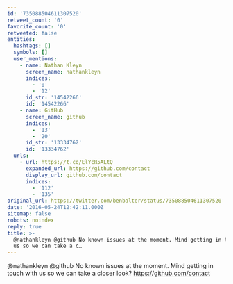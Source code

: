 ```yaml
---
id: '735088504611307520'
retweet_count: '0'
favorite_count: '0'
retweeted: false
entities:
  hashtags: []
  symbols: []
  user_mentions:
    - name: Nathan Kleyn
      screen_name: nathankleyn
      indices:
        - '0'
        - '12'
      id_str: '14542266'
      id: '14542266'
    - name: GitHub
      screen_name: github
      indices:
        - '13'
        - '20'
      id_str: '13334762'
      id: '13334762'
  urls:
    - url: https://t.co/ElYcR5ALtQ
      expanded_url: https://github.com/contact
      display_url: github.com/contact
      indices:
        - '112'
        - '135'
original_url: https://twitter.com/benbalter/status/735088504611307520
date: '2016-05-24T12:42:11.000Z'
sitemap: false
robots: noindex
reply: true
title: >-
  @nathankleyn @github No known issues at the moment. Mind getting in touch with
  us so we can take a c…
---
```


@nathankleyn @github No known issues at the moment. Mind getting in touch with us so we can take a closer look? https://github.com/contact